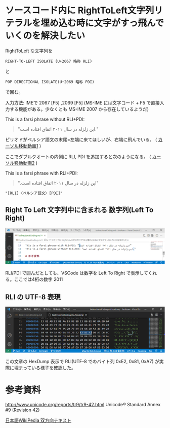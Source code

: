 # ソースコード内に RightToLeft文字列リテラルを埋め込む時に文字がすっ飛んでいくのを解決したい

RightToLeft な文字列を

```
RIGHT‑TO‑LEFT ISOLATE (U+2067 略称 RLI)
```
と
```
POP DIRECTIONAL ISOLATE(U+2069 略称 PDI)
```
で囲む。

入力方法: IMEで 2067 [F5] ,2069 [F5]
(MS-IME には文字コード + F5 で直接入力する機能がある。少なくとも MS-IME 2007 から存在しているようだ)

This is a farsi phrase without RLI+PDI:
> "این زلزله در سال ۲۰۱۱ اتفاق افتاده است."

ピリオドがペルシア語文の末尾=左端に来てほしいが、右端に飛んでいる。
( [カーソル移動動画1](https://raw.githubusercontent.com/kamiyn/farsilearn/images/bidirectionalVScode1.mp4) )

ここでダブルクオートの内側に RLI, PDI を追加すると次のようになる。
( [カーソル移動動画2](https://raw.githubusercontent.com/kamiyn/farsilearn/images/bidirectionalVScode2.mp4) )

This is a farsi phrase with RLI+PDI:
> "⁧این زلزله در سال ۲۰۱۱ اتفاق افتاده است.⁩"
```
"[RLI]（ペルシア語文）[PDI]"
```

## Right To Left 文字列中に含まれる 数字列(Left To Right)

![ScreenShot Of VSCode](https://raw.githubusercontent.com/kamiyn/farsilearn/images/vscode.png)

RLI/PDI で囲んだとしても、VSCode は数字を Left To Right で表示してくれる。ここでは4桁の数字 2011

## RLI の UTF-8 表現

![RLICode](https://raw.githubusercontent.com/kamiyn/farsilearn/images/rliCode.png)

この文章の HexDump 表示で
RLI(UTF-8 でのバイト列 0xE2, 0x81, 0xA7) が実際に埋まっている様子を確認した。

# 参考資料

http://www.unicode.org/reports/tr9/tr9-42.html Unicode® Standard Annex #9 (Revision 42)

[日本語WikiPedia 双方向テキスト](https://ja.wikipedia.org/wiki/%E5%8F%8C%E6%96%B9%E5%90%91%E3%83%86%E3%82%AD%E3%82%B9%E3%83%88)
